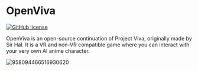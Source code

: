 # OpenViva

[![GitHub license](https://img.shields.io/github/license/OpenViva/OpenViva-UE5.svg)](https://choosealicense.com/licenses/agpl-3.0/)

OpenViva is an open-source continuation of Project Viva, originally made by Sir Hal. It is a VR and non-VR compatible game where you can interact with your very own AI anime character.

![958094466516930620](https://github.com/Naugustogi/Openviva-NSFW-Mod/assets/97325184/715f4bb8-4c63-422d-b712-e5bc8fee5142)
